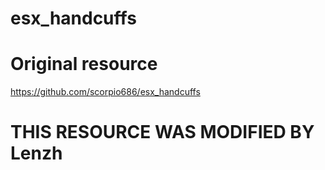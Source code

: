 # esx_handcuffs
# Original resource
https://github.com/scorpio686/esx_handcuffs


# THIS RESOURCE WAS MODIFIED BY Lenzh

